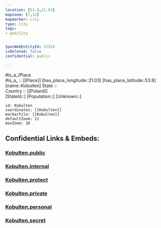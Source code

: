 ```yaml
---
location: [53.8,21.03] 
mapzoom: [7,12] 
mapmarker: city 
type: City
tags:
- geo/City


SpocWebEntityId: 31524
isDeleted: false
confidential: public

---
```

#is_a_/Place  
#is_a_ :: [[Place]] 
[has_place_longitude::21.03] 
[has_place_latitude::53.8] 
[name::Kobulten] 
State ::  
Country :: [[Poland]]  
[StateId::] 
[Population::] 
[Unknown::] 


```leaflet
id: Kobulten
coordinates: [[Kobulten]] 
markerFile: [[Kobulten]] 
defaultZoom: 11 
maxZoom: 18
```


## Confidential Links & Embeds: 

### [Kobulten.public](/_public/\Earth\Continent\Europe\Europe~East\Poland\Provinces~Poland\Warmian-Masurian\CityKobulten.public.md) 

### [Kobulten.internal](/_internal/\Earth\Continent\Europe\Europe~East\Poland\Provinces~Poland\Warmian-Masurian\CityKobulten.internal.md) 

### [Kobulten.protect](/_protect/\Earth\Continent\Europe\Europe~East\Poland\Provinces~Poland\Warmian-Masurian\CityKobulten.protect.md) 

### [Kobulten.private](/_private/\Earth\Continent\Europe\Europe~East\Poland\Provinces~Poland\Warmian-Masurian\CityKobulten.private.md) 

### [Kobulten.personal](/_personal/\Earth\Continent\Europe\Europe~East\Poland\Provinces~Poland\Warmian-Masurian\CityKobulten.personal.md) 

### [Kobulten.secret](/_secret/\Earth\Continent\Europe\Europe~East\Poland\Provinces~Poland\Warmian-Masurian\CityKobulten.secret.md)

